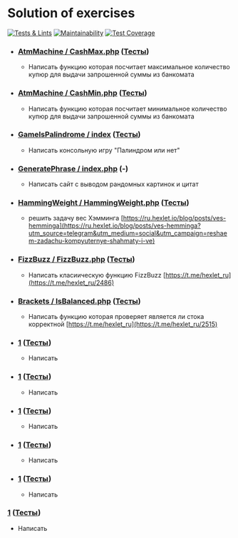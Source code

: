 # Solution of exercises
[![Tests & Lints](https://github.com/AslanAV/solution-of-exercises/actions/workflows/Test%20&%20Lint.yml/badge.svg)](https://github.com/AslanAV/solution-of-exercises/actions/workflows/Test%20&%20Lint.yml)
[![Maintainability](https://api.codeclimate.com/v1/badges/cb985066b473c89e7663/maintainability)](https://codeclimate.com/github/AslanAV/solution-of-exercises/maintainability)
[![Test Coverage](https://api.codeclimate.com/v1/badges/cb985066b473c89e7663/test_coverage)](https://codeclimate.com/github/AslanAV/solution-of-exercises/test_coverage)

- ### [AtmMachine / CashMax.php](https://github.com/AslanAV/solution-of-exercises/blob/main/src/AtmMachine/CashMax.php)  ([Тесты](https://github.com/AslanAV/solution-of-exercises/blob/main/tests/AtmMachineTest.php))
  - Написать функцию которая посчитает максимальное количество купюр для выдачи запрошенной суммы из банкомата

- ### [AtmMachine / CashMin.php](https://github.com/AslanAV/solution-of-exercises/blob/main/src/AtmMachine/CashMin.php)  ([Тесты](https://github.com/AslanAV/solution-of-exercises/blob/main/tests/AtmMachineTest.php))
  - Написать функцию которая посчитает минимальное количество купюр для выдачи запрошенной суммы из банкомата

- ### [GameIsPalindrome / index](https://github.com/AslanAV/solution-of-exercises/blob/main/src/GameIsPalindrome)   ([Тесты](https://github.com/AslanAV/solution-of-exercises/blob/main/tests/GameIsPalindromeTest.php))
    - Написать консольную игру "Палиндром или нет"

- ### [GeneratePhrase / index.php](https://github.com/AslanAV/solution-of-exercises/blob/main/src/GeneratePhrase/index.php) (-)
    - Написать сайт с выводом рандомных картинок и цитат

- ### [HammingWeight / HammingWeight.php](https://github.com/AslanAV/solution-of-exercises/blob/main/src/HammingWeight/HammingWeight.php) ([Тесты](https://github.com/AslanAV/solution-of-exercises/blob/main/tests/HammingWeightTest.php))
  - решить задачу вес Хэмминга [https://ru.hexlet.io/blog/posts/ves-hemminga](https://ru.hexlet.io/blog/posts/ves-hemminga?utm_source=telegram&utm_medium=social&utm_campaign=reshaem-zadachu-kompyuternye-shahmaty-i-ve)

- ### [FizzBuzz / FizzBuzz.php](https://github.com/AslanAV/solution-of-exercises/blob/main/src/FizzBuzz/FizzBuzz.php) ([Тесты](https://github.com/AslanAV/solution-of-exercises/blob/main/tests/FizzBuzzTest.php))
  - Написать класиическую функцию FizzBuzz [https://t.me/hexlet_ru](https://t.me/hexlet_ru/2486)

- ### [Brackets / IsBalanced.php](https://github.com/AslanAV/solution-of-exercises/blob/main/src/Brackets/isBalanced.php) ([Тесты](https://github.com/AslanAV/solution-of-exercises/blob/main/tests/IsBalancedTest.php))
  - Написать функцию которая проверяет является ли стока корректной [https://t.me/hexlet_ru](https://t.me/hexlet_ru/2515)

- ### [1]() ([Тесты]())
  - Написать

- ### [1]() ([Тесты]())
  - Написать

- ### [1]() ([Тесты]())
  - Написать

- ### [1]() ([Тесты]())
  - Написать

- ### [1]() ([Тесты]())
  - Написать

 ### [1]() ([Тесты]())
  - Написать

